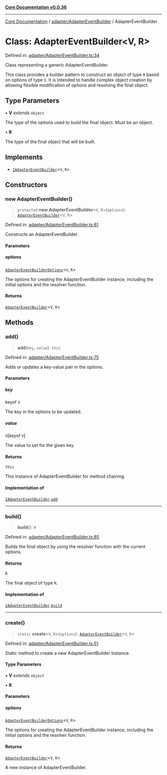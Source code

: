 [**Core Documentation v0.0.36**](../../../README.md)

***

[Core Documentation](../../../modules.md) / [adapter/AdapterEventBuilder](../README.md) / AdapterEventBuilder

# Class: AdapterEventBuilder\<V, R\>

Defined in: [adapter/AdapterEventBuilder.ts:34](https://github.com/stonemjs/core/blob/9f959fbf0878444ad50749e09c8b1ee612a83d71/src/adapter/AdapterEventBuilder.ts#L34)

Class representing a generic AdapterEventBuilder.

This class provides a builder pattern to construct an object of type `R` based on options of type `V`.
It is intended to handle complex object creation by allowing flexible modification of options and resolving the final object.

## Type Parameters

• **V** *extends* `object`

The type of the options used to build the final object. Must be an object.

• **R**

The type of the final object that will be built.

## Implements

- [`IAdapterEventBuilder`](../../../declarations/interfaces/IAdapterEventBuilder.md)\<`V`, `R`\>

## Constructors

### new AdapterEventBuilder()

> `protected` **new AdapterEventBuilder**\<`V`, `R`\>(`options`): [`AdapterEventBuilder`](AdapterEventBuilder.md)\<`V`, `R`\>

Defined in: [adapter/AdapterEventBuilder.ts:61](https://github.com/stonemjs/core/blob/9f959fbf0878444ad50749e09c8b1ee612a83d71/src/adapter/AdapterEventBuilder.ts#L61)

Constructs an AdapterEventBuilder.

#### Parameters

##### options

[`AdapterEventBuilderOptions`](../interfaces/AdapterEventBuilderOptions.md)\<`V`, `R`\>

The options for creating the AdapterEventBuilder instance, including the initial options and the resolver function.

#### Returns

[`AdapterEventBuilder`](AdapterEventBuilder.md)\<`V`, `R`\>

## Methods

### add()

> **add**(`key`, `value`): `this`

Defined in: [adapter/AdapterEventBuilder.ts:75](https://github.com/stonemjs/core/blob/9f959fbf0878444ad50749e09c8b1ee612a83d71/src/adapter/AdapterEventBuilder.ts#L75)

Adds or updates a key-value pair in the options.

#### Parameters

##### key

keyof `V`

The key in the options to be updated.

##### value

`V`\[keyof `V`\]

The value to set for the given key.

#### Returns

`this`

This instance of AdapterEventBuilder for method chaining.

#### Implementation of

[`IAdapterEventBuilder`](../../../declarations/interfaces/IAdapterEventBuilder.md).[`add`](../../../declarations/interfaces/IAdapterEventBuilder.md#add)

***

### build()

> **build**(): `R`

Defined in: [adapter/AdapterEventBuilder.ts:85](https://github.com/stonemjs/core/blob/9f959fbf0878444ad50749e09c8b1ee612a83d71/src/adapter/AdapterEventBuilder.ts#L85)

Builds the final object by using the resolver function with the current options.

#### Returns

`R`

The final object of type `R`.

#### Implementation of

[`IAdapterEventBuilder`](../../../declarations/interfaces/IAdapterEventBuilder.md).[`build`](../../../declarations/interfaces/IAdapterEventBuilder.md#build)

***

### create()

> `static` **create**\<`V`, `R`\>(`options`): [`AdapterEventBuilder`](AdapterEventBuilder.md)\<`V`, `R`\>

Defined in: [adapter/AdapterEventBuilder.ts:51](https://github.com/stonemjs/core/blob/9f959fbf0878444ad50749e09c8b1ee612a83d71/src/adapter/AdapterEventBuilder.ts#L51)

Static method to create a new AdapterEventBuilder instance.

#### Type Parameters

• **V** *extends* `object`

• **R**

#### Parameters

##### options

[`AdapterEventBuilderOptions`](../interfaces/AdapterEventBuilderOptions.md)\<`V`, `R`\>

The options for creating the AdapterEventBuilder instance, including the initial options and the resolver function.

#### Returns

[`AdapterEventBuilder`](AdapterEventBuilder.md)\<`V`, `R`\>

A new instance of AdapterEventBuilder.
